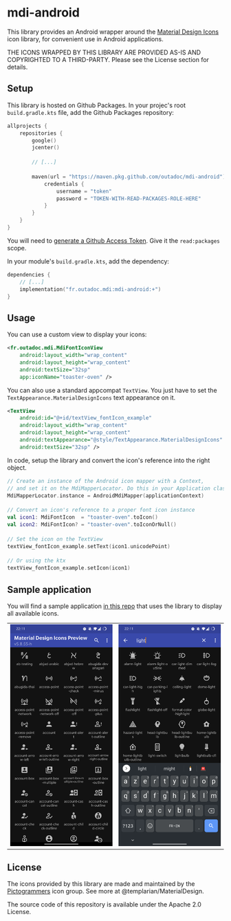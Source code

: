 # mdi-android
This library provides an Android wrapper around the [Material Design Icons](https://materialdesignicons.com/)
icon library, for convenient use in Android applications.

THE ICONS WRAPPED BY THIS LIBRARY ARE PROVIDED AS-IS AND COPYRIGHTED TO A THIRD-PARTY. Please see the
License section for details.

## Setup
This library is hosted on Github Packages. In your projec's root `build.gradle.kts` file, add the Github Packages repository:

```kt
allprojects {
    repositories {
        google()
        jcenter()

        // [...]

        maven(url = "https://maven.pkg.github.com/outadoc/mdi-android") {
            credentials {
                username = "token"
                password = "TOKEN-WITH-READ-PACKAGES-ROLE-HERE"
            }
        }
    }
}
```

You will need to [generate a Github Access Token](https://github.com/settings/tokens/new). Give it the `read:packages` scope.

In your module's `build.gradle.kts`, add the dependency:

```kt
dependencies {
    // [...]
    implementation("fr.outadoc.mdi:mdi-android:+")
}
```

## Usage
You can use a custom view to display your icons:

```xml
<fr.outadoc.mdi.MdiFontIconView
    android:layout_width="wrap_content"
    android:layout_height="wrap_content"
    android:textSize="32sp"
    app:iconName="toaster-oven" />
```

You can also use a standard appcompat `TextView`. You just have to set the `TextAppearance.MaterialDesignIcons`
text appearance on it.

```xml
<TextView
    android:id="@+id/textView_fontIcon_example"
    android:layout_width="wrap_content"
    android:layout_height="wrap_content"
    android:textAppearance="@style/TextAppearance.MaterialDesignIcons"
    android:textSize="32sp" />
```

In code, setup the library and convert the icon's reference into the right object.

```kt
// Create an instance of the Android icon mapper with a Context,
// and set it on the MdiMapperLocator. Do this in your Application class or similar.
MdiMapperLocator.instance = AndroidMdiMapper(applicationContext)

// Convert an icon's reference to a proper font icon instance
val icon1: MdiFontIcon  = "toaster-oven".toIcon()
val icon2: MdiFontIcon? = "toaster-oven".toIconOrNull()

// Set the icon on the TextView
textView_fontIcon_example.setText(icon1.unicodePoint)

// Or using the ktx
textView_fontIcon_example.setIcon(icon1)
```

## Sample application
You will find a sample application [in this repo](sample/) that uses the library to display all available icons.

|   |   |
|---|---|
| ![Screenshot 1](assets/sample-screenshot0.png) | ![Screenshot 2](assets/sample-screenshot1.png) |

## License
The icons provided by this library are made and maintained by the [Pictogrammers](http://pictogrammers.com/)
icon group. See more at @templarian/MaterialDesign.

The source code of this repository is available under the Apache 2.0 License.
